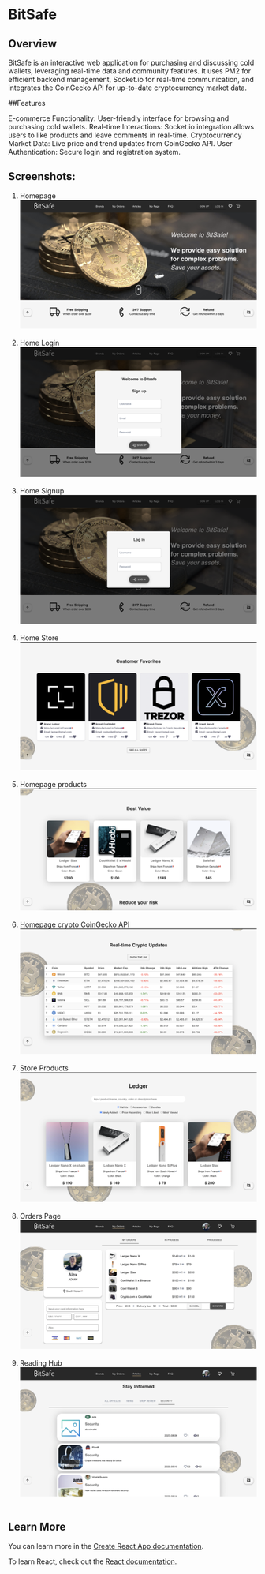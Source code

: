 

# BitSafe


## Overview

BitSafe is an interactive web application for purchasing and discussing cold wallets, leveraging real-time data and community features. It uses PM2 for efficient backend management, Socket.io for real-time communication, and integrates the CoinGecko API for up-to-date cryptocurrency market data.

##Features

E-commerce Functionality: User-friendly interface for browsing and purchasing cold wallets.
Real-time Interactions: Socket.io integration allows users to like products and leave comments in real-time.
Cryptocurrency Market Data: Live price and trend updates from CoinGecko API.
User Authentication: Secure login and registration system.


## Screenshots:
1. Homepage
<img src="https://github.com/alekseykim-dev/wallet-react/blob/main/screenshots/home.png" width="auto"  title="Homepage">&nbsp;&nbsp;&nbsp;&nbsp;&nbsp;
2. Home Login
<img src="https://github.com/alekseykim-dev/wallet-react/blob/main/screenshots/home_login.png" width="auto"  title="Home Login">&nbsp;&nbsp;&nbsp;&nbsp;&nbsp;
3. Home Signup
<img src="https://github.com/alekseykim-dev/wallet-react/blob/main/screenshots/home_signup.png" width="auto"  title="Home Signup">&nbsp;&nbsp;&nbsp;&nbsp;&nbsp;
4. Home Store
<img src="https://github.com/alekseykim-dev/wallet-react/blob/main/screenshots/home_store.png" width="auto"  title="Home Store">&nbsp;&nbsp;&nbsp;&nbsp;&nbsp;
5. Homepage products
<img src="https://github.com/alekseykim-dev/wallet-react/blob/main/screenshots/home_Products.png" width="auto"  title="Homepage products">&nbsp;&nbsp;&nbsp;&nbsp;&nbsp; 
6. Homepage crypto CoinGecko API 
<img src="https://github.com/alekseykim-dev/wallet-react/blob/main/screenshots/home_crypto.png" width="auto"  title=" Homepage crypto CoinGecko API">&nbsp;&nbsp;&nbsp;&nbsp;&nbsp;
7. Store Products
<img src="https://github.com/alekseykim-dev/wallet-react/blob/main/screenshots/store_products.png" width="auto"  title="Store Products">&nbsp;&nbsp;&nbsp;&nbsp;&nbsp;
8. Orders Page
<img src="https://github.com/alekseykim-dev/wallet-react/blob/main/screenshots/orders.png" width="auto"  title="Orders Page">&nbsp;&nbsp;&nbsp;&nbsp;&nbsp;
9. Reading Hub
<img src="https://github.com/alekseykim-dev/wallet-react/blob/main/screenshots/reading_hub.png" width="auto"  title="Reading Hub">&nbsp;&nbsp;&nbsp;&nbsp;&nbsp;





## Learn More

You can learn more in the [Create React App documentation](https://facebook.github.io/create-react-app/docs/getting-started).

To learn React, check out the [React documentation](https://reactjs.org/).
